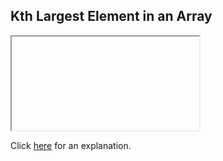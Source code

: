 ##  Kth Largest Element in an Array 

<iframe></iframe>

Click [here](Explanation.md) for an explanation.

